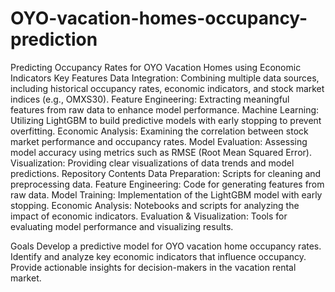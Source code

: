 # OYO-vacation-homes-occupancy-prediction
Predicting Occupancy Rates for OYO Vacation Homes using Economic Indicators
Key Features
Data Integration: Combining multiple data sources, including historical occupancy rates, economic indicators, and stock market indices (e.g., OMXS30).
Feature Engineering: Extracting meaningful features from raw data to enhance model performance.
Machine Learning: Utilizing LightGBM to build predictive models with early stopping to prevent overfitting.
Economic Analysis: Examining the correlation between stock market performance and occupancy rates.
Model Evaluation: Assessing model accuracy using metrics such as RMSE (Root Mean Squared Error).
Visualization: Providing clear visualizations of data trends and model predictions.
Repository Contents
Data Preparation: Scripts for cleaning and preprocessing data.
Feature Engineering: Code for generating features from raw data.
Model Training: Implementation of the LightGBM model with early stopping.
Economic Analysis: Notebooks and scripts for analyzing the impact of economic indicators.
Evaluation & Visualization: Tools for evaluating model performance and visualizing results.

Goals
Develop a predictive model for OYO vacation home occupancy rates.
Identify and analyze key economic indicators that influence occupancy.
Provide actionable insights for decision-makers in the vacation rental market.
